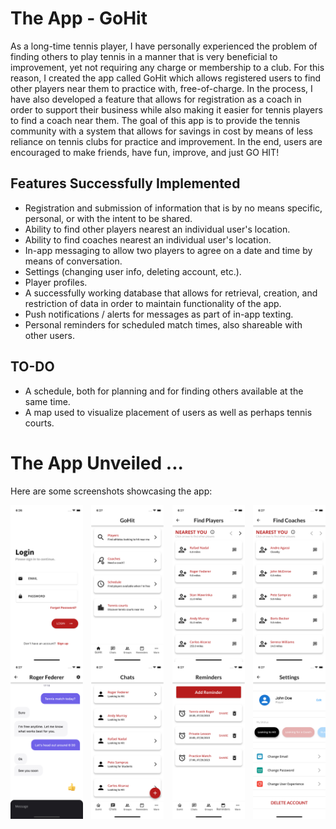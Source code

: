 # The App - GoHit
As a long-time tennis player, I have personally experienced the problem of finding others to play tennis in a manner that is very beneficial to improvement, yet not requiring any charge or membership to a club. For this reason, I created the app called GoHit which allows registered users to find other players near them to practice with, free-of-charge. In the process, I have also developed a feature that allows for registration as a coach in order to support their business while also making it easier for tennis players to find a coach near them. The goal of this app is to provide the tennis community with a system that allows for savings in cost by means of less reliance on tennis clubs for practice and improvement. In the end, users are encouraged to make friends, have fun, improve, and just GO HIT!

## Features Successfully Implemented
- Registration and submission of information that is by no means specific, personal, or with the intent to be shared.
- Ability to find other players nearest an individual user's location.
- Ability to find coaches nearest an individual user's location.
- In-app messaging to allow two players to agree on a date and time by means of conversation.
- Settings (changing user info, deleting account, etc.).
- Player profiles.
- A successfully working database that allows for retrieval, creation, and restriction of data in order to maintain functionality of the app.
- Push notifications / alerts for messages as part of in-app texting.
- Personal reminders for scheduled match times, also shareable with other users.

## TO-DO
- A schedule, both for planning and for finding others available at the same time.
- A map used to visualize placement of users as well as perhaps tennis courts.

# The App Unveiled ...
Here are some screenshots showcasing the app:
<div style="display: flex; flex-wrap: wrap; justify-content: space-between;">
  <img src="screenshots/gohit1.webp" alt="Screenshot 1" width="23%">
  <img src="screenshots/gohit2.webp" alt="Screenshot 2" width="23%">
  <img src="screenshots/gohit3.webp" alt="Screenshot 3" width="23%">
  <img src="screenshots/gohit4.webp" alt="Screenshot 4" width="23%">
  <img src="screenshots/gohit5.webp" alt="Screenshot 5" width="23%">
  <img src="screenshots/gohit6.webp" alt="Screenshot 6" width="23%">
  <img src="screenshots/gohit7.webp" alt="Screenshot 7" width="23%">
  <img src="screenshots/gohit8.webp" alt="Screenshot 8" width="23%">
</div>
